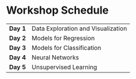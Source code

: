 # Workshop Schedule
<table>
  <tr>
    <td><b>Day 1</b></td>
    <td>Data Exploration and Visualization</td>
  </tr>
  <tr>
    <td><b>Day 2</b></td>
    <td>Models for Regression</td>
  </tr>
  <tr>
    <td><b>Day 3</b></td> 
    <td>Models for Classification</td>
  </tr>
  <tr>
    <td><b>Day 4</b></td> 
    <td>Neural Networks</td>
  </tr>
  <tr>
    <td><b>Day 5</b></td> 
    <td>Unsupervised Learning</td>
  </tr>
</table>
